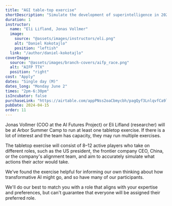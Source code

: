 ```yaml
---
title: "AGI table-top exercise"
shortDescription: "Simulate the development of superintelligence in 2027"
duration: 1
instructor:
  name: "Eli Lifland, Jonas Vollmer"
  image:
    source: "@assets/images/instructors/eli.png"
    alt: "Daniel Kokotajlo"
    position: "leftish"
  link: "/author/daniel-kokotajlo"
coverImage:
  source: "@assets/images/branch-covers/aifp_race.png"
  alt: "AIFP TTX"
  position: "right"
cost: "Apply"
dates: "Single day (M)"
dates_long: "Monday June 2"
times: "2pm-6:30pm"
isIncubator: false
purchaseLink: "https://airtable.com/appPNss2oaCbmycbh/pagQyf3LnlqvfCa9l/form"
pubDate: 2024-04-15
order: 11
---
```


Jonas Vollmer (COO at the AI Futures Project) or Eli Lifland (researcher) will be at Arbor Summer Camp to run at least one tabletop exercise. If there is a lot of interest and the team has capacity, they may run multiple exercises.

The tabletop exercise will consist of 8–12 active players who take on different roles, such as the US president, the frontier company CEO, China, or the company's alignment team, and aim to accurately simulate what actions their actor would take.

We’ve found the exercise helpful for informing our own thinking about how transformative AI might go, and so have many of our participants.

We'll do our best to match you with a role that aligns with your expertise and preferences, but can't guarantee that everyone will be assigned their preferred role.
